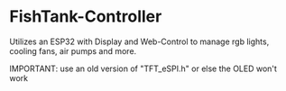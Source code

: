 # FishTank-Controller
Utilizes an ESP32 with Display and Web-Control to manage rgb lights, cooling fans, air pumps and more.

IMPORTANT:
use an old version of "TFT_eSPI.h" or else the OLED won't work 
